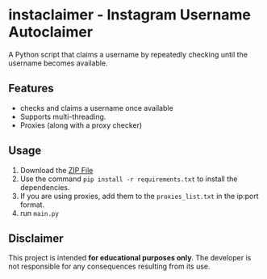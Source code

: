 # instaclaimer - Instagram Username Autoclaimer

A Python script that claims a username by repeatedly checking until the username becomes available.

## Features
- checks and claims a username once available
- Supports multi-threading.
- Proxies (along with a proxy checker)

## Usage
1. Download the [ZIP File](https://github.com/qxxa/instaclaimer/archive/refs/heads/main.zip)
2. Use the command `pip install -r requirements.txt` to install the dependencies.
3. If you are using proxies, add them to the `proxies_list.txt` in the ip:port format.
4. run `main.py` 

## Disclaimer

This project is intended **for educational purposes only**. The developer is not responsible for any consequences resulting from its use.
